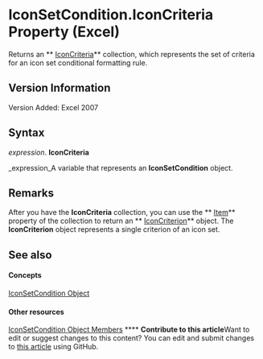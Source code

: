 
# IconSetCondition.IconCriteria Property (Excel)

Returns an  ** [IconCriteria](c3b0480a-6def-c315-32ed-137b64708810.md)** collection, which represents the set of criteria for an icon set conditional formatting rule.


## Version Information

Version Added: Excel 2007 


## Syntax

 _expression_. **IconCriteria**

 _expression_A variable that represents an  **IconSetCondition** object.


## Remarks

After you have the  **IconCriteria** collection, you can use the ** [Item](82ed280b-e89e-f75d-246a-cacb57f2b4b2.md)** property of the collection to return an ** [IconCriterion](3517d900-4d84-2ded-ccb1-a3d78d3f6c09.md)** object. The **IconCriterion** object represents a single criterion of an icon set.


## See also


#### Concepts


 [IconSetCondition Object](e3c4ef69-4d95-87c9-5059-805775288e24.md)
#### Other resources


 [IconSetCondition Object Members](5ea20648-be46-7b8b-be31-368fc98329ab.md)
****   **Contribute to this article**Want to edit or suggest changes to this content? You can edit and submit changes to  [this article](https://github.com/jhershey00/VBA_Excel_Test/OpenXMLCon/articles/d1e8b186-2f84-3160-9a57-be7d1a38889d.md) using GitHub.

